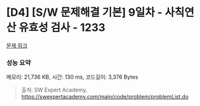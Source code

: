 # [D4] [S/W 문제해결 기본] 9일차 - 사칙연산 유효성 검사 - 1233 

[문제 링크](https://swexpertacademy.com/main/code/problem/problemDetail.do?contestProbId=AV141176AIwCFAYD) 

### 성능 요약

메모리: 21,736 KB, 시간: 130 ms, 코드길이: 3,376 Bytes



> 출처: SW Expert Academy, https://swexpertacademy.com/main/code/problem/problemList.do